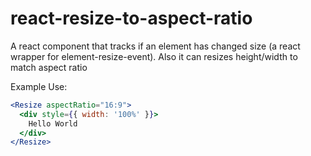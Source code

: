 # react-resize-to-aspect-ratio

A react component that tracks if an element has changed size (a react wrapper for element-resize-event). Also it can resizes height/width to match aspect ratio


Example Use:

```jsx
<Resize aspectRatio="16:9">
  <div style={{ width: '100%' }}>
    Hello World
  </div>
</Resize>
```
